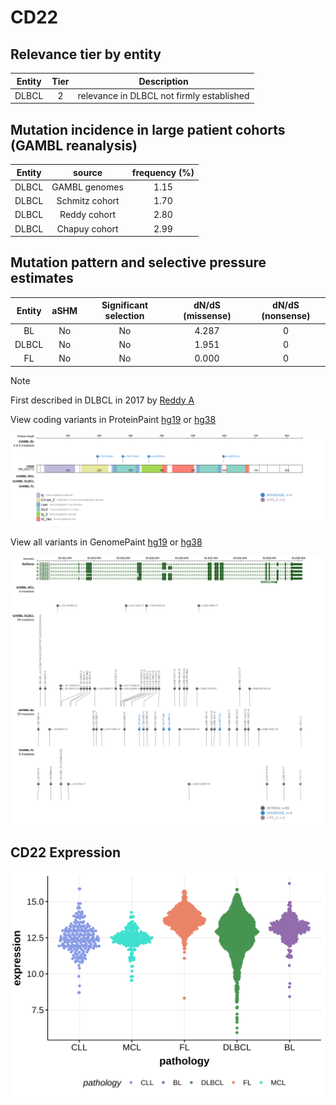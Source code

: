 # CD22

## Relevance tier by entity

|Entity|Tier|Description                              |
|:------:|:----:|-----------------------------------------|
|DLBCL |2   |relevance in DLBCL not firmly established|

## Mutation incidence in large patient cohorts (GAMBL reanalysis)

|Entity|source        |frequency (%)|
|:------:|:--------------:|:-------------:|
|DLBCL |GAMBL genomes |1.15         |
|DLBCL |Schmitz cohort|1.70         |
|DLBCL |Reddy cohort  |2.80         |
|DLBCL |Chapuy cohort |2.99         |

## Mutation pattern and selective pressure estimates

|Entity|aSHM|Significant selection|dN/dS (missense)|dN/dS (nonsense)|
|:------:|:----:|:---------------------:|:----------------:|:----------------:|
|BL    |No  |No                   |4.287           |0               |
|DLBCL |No  |No                   |1.951           |0               |
|FL    |No  |No                   |0.000           |0               |


> [!NOTE]
> First described in DLBCL in 2017 by [Reddy A](https://pubmed.ncbi.nlm.nih.gov/28985567)


View coding variants in ProteinPaint [hg19](https://morinlab.github.io/LLMPP/GAMBL/CD22_protein.html)  or [hg38](https://morinlab.github.io/LLMPP/GAMBL/CD22_protein_hg38.html)

![image](images/proteinpaint/CD22_NM_001771.svg)

View all variants in GenomePaint [hg19](https://morinlab.github.io/LLMPP/GAMBL/CD22.html)  or [hg38](https://morinlab.github.io/LLMPP/GAMBL/CD22_hg38.html)

![image](images/proteinpaint/CD22.svg)
## CD22 Expression
![image](images/gene_expression/CD22_by_pathology.svg)

